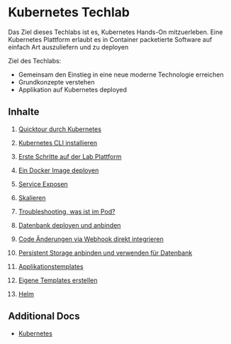 # Kubernetes Techlab

Das Ziel dieses Techlabs ist es, Kubernetes Hands-On mitzuerleben. Eine Kubernetes Plattform erlaubt es in Container packetierte Software auf einfach Art auszuliefern und zu deployen

Ziel des Techlabs:
* Gemeinsam den Einstieg in eine neue moderne Technologie erreichen
* Grundkonzepte verstehen
* Applikation auf Kubernetes deployed


## Inhalte

1. [Quicktour durch Kubernetes](labs/01_quicktour.md)
1. [Kubernetes CLI installieren](labs/02_cli.md)
1. [Erste Schritte auf der Lab Plattform](labs/03_first_steps.md)
1. [Ein Docker Image deployen](labs/04_deploy_dockerimage.md)
1. [Service Exposen](labs/05_expose_service.md)
1. [Skalieren](labs/06_scale.md)
1. [Troubleshooting, was ist im Pod?](labs/07_troubleshooting_ops.md)
1. [Datenbank deployen und anbinden](labs/08_database.md)
1. [Code Änderungen via Webhook direkt integrieren](labs/09_dockerbuild_webhook.md)
1. [Persistent Storage anbinden und verwenden für Datenbank](labs/10_persistent_storage.md)
1. [Applikationstemplates](labs/11_template.md)
1. [Eigene Templates erstellen](labs/12_template_creation.md)

1. [Helm](labs/13_helm.md)




## Additional Docs
* [Kubernetes](https://kubernetes.io/docs/home/?path=users&persona=app-developer&level=foundational)